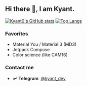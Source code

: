 ## Hi there 👋, I am Kyant.

[![Kyant0's GitHub stats](https://github-readme-stats.vercel.app/api?username=Kyant0)](https://github.com/Kyant0/github-readme-stats) 
[![Top Langs](https://github-readme-stats.vercel.app/api/top-langs/?username=Kyant0)](https://github.com/Kyant0/github-readme-stats) 

### Favorites

- Material You / Material 3 (MD3)
- Jetpack Compose
- Color science (like CAM16)

### Contact me

- 🛩️ **Telegram**: [@kyant_dev](https://t.me/kyant_dev)
